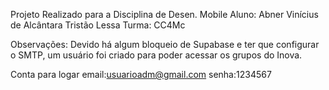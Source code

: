 Projeto Realizado para a Disciplina de Desen. Mobile 
Aluno: Abner Vinícius de Alcântara Tristão Lessa
Turma: CC4Mc

Observações:
Devido há algum bloqueio de Supabase e ter que configurar o SMTP,
um usuário foi criado para poder acessar os grupos do Inova.

Conta para logar
email:usuarioadm@gmail.com
senha:1234567
